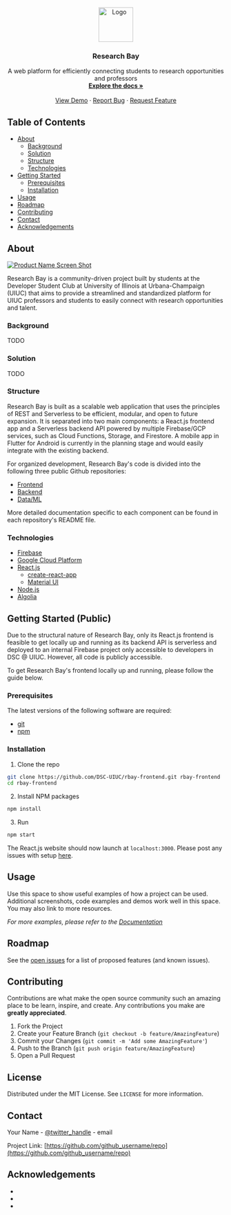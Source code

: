<!-- PROJECT LOGO -->
<br />
<p align="center">
  <a href="https://github.com/DSC-UIUC/research-bay">
    <img src="images/logo.png" alt="Logo" width="80" height="80">
  </a>

  <h3 align="center">Research Bay</h3>

  <p align="center">
    A web platform for efficiently connecting students to research opportunities and professors
    <br />
    <a href="https://github.com/DSC-UIUC/research-bay"><strong>Explore the docs »</strong></a>
    <br />
    <br />
    <a href="">View Demo</a>
    ·
    <a href="https://github.com/DSC-UIUC/research-bay/issues">Report Bug</a>
    ·
    <a href="https://github.com/DSC-UIUC/research-bay/issues">Request Feature</a>
  </p>
</p>


## Table of Contents

* [About](#about)
  * [Background](#background)
  * [Solution](#solution)
  * [Structure](#structure)
  * [Technologies](#technologies)
* [Getting Started](#getting-started)
  * [Prerequisites](#prerequisites)
  * [Installation](#installation)
* [Usage](#usage)
* [Roadmap](#roadmap)
* [Contributing](#contributing)
* [Contact](#contact)
* [Acknowledgements](#acknowledgements)


## About

[![Product Name Screen Shot][product-screenshot]](https://example.com)

Research Bay is a community-driven project built by students at the Developer Student Club at University of Illinois at Urbana-Champaign (UIUC) that aims to provide a streamlined and standardized platform for UIUC professors and students to easily connect with research opportunities and talent.

### Background

TODO

### Solution

TODO

### Structure

Research Bay is built as a scalable web application that uses the principles of REST and Serverless to be efficient, modular, and open to future expansion. It is separated into two main components: a React.js frontend app and a Serverless backend API powered by multiple Firebase/GCP services, such as Cloud Functions, Storage, and Firestore. A mobile app in Flutter for Android is currently in the planning stage and would easily integrate with the existing backend.

For organized development, Research Bay's code is divided into the following three public Github repositories:

* [Frontend](https://github.com/DSC-UIUC/rbay-frontend)
* [Backend](https://github.com/DSC-UIUC/rbay-backend)
* [Data/ML](https://github.com/DSC-UIUC/rbay-data-ml)

More detailed documentation specific to each component can be found in each repository's README file.

### Technologies

* [Firebase](https://firebase.google.com/)
* [Google Cloud Platform](https://cloud.google.com/)
* [React.js](https://reactjs.org/)
  * [create-react-app](https://github.com/facebook/create-react-app)
  * [Material UI](https://material-ui.com/)
* [Node.js](https://nodejs.org/en/)
* [Algolia](https://www.algolia.com/)


## Getting Started (Public)

Due to the structural nature of Research Bay, only its React.js frontend is feasible to get locally up and running as its backend API is serverless and deployed to an internal Firebase project only accessible to developers in DSC @ UIUC. However, all code is publicly accessible.

To get Research Bay's frontend locally up and running, please follow the guide below.

### Prerequisites

The latest versions of the following software are required:
* [git](https://git-scm.com/downloads)
* [npm](https://www.npmjs.com/get-npm)

### Installation
 
1. Clone the repo
```sh
git clone https://github.com/DSC-UIUC/rbay-frontend.git rbay-frontend
cd rbay-frontend
```

2. Install NPM packages
```sh
npm install
```

3. Run
```sh
npm start
```

The React.js website should now launch at `localhost:3000`. Please post any issues with setup [here](https://github.com/DSC-UIUC/research-bay/issues).

<!-- USAGE EXAMPLES -->
## Usage

Use this space to show useful examples of how a project can be used. Additional screenshots, code examples and demos work well in this space. You may also link to more resources.

_For more examples, please refer to the [Documentation](https://example.com)_



<!-- ROADMAP -->
## Roadmap

See the [open issues](https://github.com/github_username/repo/issues) for a list of proposed features (and known issues).



<!-- CONTRIBUTING -->
## Contributing

Contributions are what make the open source community such an amazing place to be learn, inspire, and create. Any contributions you make are **greatly appreciated**.

1. Fork the Project
2. Create your Feature Branch (`git checkout -b feature/AmazingFeature`)
3. Commit your Changes (`git commit -m 'Add some AmazingFeature'`)
4. Push to the Branch (`git push origin feature/AmazingFeature`)
5. Open a Pull Request



<!-- LICENSE -->
## License

Distributed under the MIT License. See `LICENSE` for more information.



<!-- CONTACT -->
## Contact

Your Name - [@twitter_handle](https://twitter.com/twitter_handle) - email

Project Link: [https://github.com/github_username/repo](https://github.com/github_username/repo)



<!-- ACKNOWLEDGEMENTS -->
## Acknowledgements

* []()
* []()
* []()





<!-- MARKDOWN LINKS & IMAGES -->
<!-- https://www.markdownguide.org/basic-syntax/#reference-style-links -->
[contributors-shield]: https://img.shields.io/github/contributors/othneildrew/Best-README-Template.svg?style=flat-square
[contributors-url]: https://github.com/othneildrew/Best-README-Template/graphs/contributors
[forks-shield]: https://img.shields.io/github/forks/othneildrew/Best-README-Template.svg?style=flat-square
[forks-url]: https://github.com/othneildrew/Best-README-Template/network/members
[stars-shield]: https://img.shields.io/github/stars/othneildrew/Best-README-Template.svg?style=flat-square
[stars-url]: https://github.com/othneildrew/Best-README-Template/stargazers
[issues-shield]: https://img.shields.io/github/issues/othneildrew/Best-README-Template.svg?style=flat-square
[issues-url]: https://github.com/othneildrew/Best-README-Template/issues
[license-shield]: https://img.shields.io/github/license/othneildrew/Best-README-Template.svg?style=flat-square
[license-url]: https://github.com/othneildrew/Best-README-Template/blob/master/LICENSE.txt
[linkedin-shield]: https://img.shields.io/badge/-LinkedIn-black.svg?style=flat-square&logo=linkedin&colorB=555
[linkedin-url]: https://linkedin.com/in/othneildrew
[product-screenshot]: images/screenshot.png
